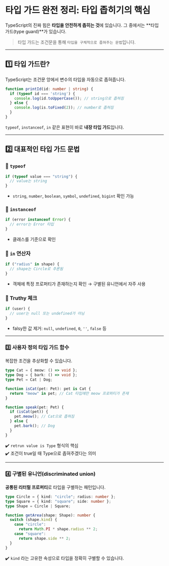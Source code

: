 # 타입 가드 완전 정리: 타입 좁히기의 핵심
TypeScript의 진짜 힘은 **타입을 안전하게 좁히는 것**에 있습니다.
그 중에서는 **타입 가드(type guard)**가 있습니다.

> 타입 가드는 조건문을 통해 `타입을 구체적으로 좁혀주는 문법`입니다.

---

## 1️⃣ 타입 가드란?
TypeScript는 조건문 앙에서 변수의 타입을 자동으로 좁혀줍니다.
```ts
function printId(id: number | string) {
  if (typeof id === 'string') {
    console.log(id.toUpperCase()); // string으로 좁혀짐
  } else {
    console.log(is.toFixed(2)); // number로 좁혀짐
  }
}
```
`typeof`, `instanceof`, `in` 같은 표현이 바로 **내장 타입 가드**입니다.

---

## 2️⃣ 대표적인 타입 가드 문법
### 🔹 `typeof`
```ts
if (typeof value === "string") {
  // value는 string
}
```
- `string`, `number`, `boolean`, `symbol`, `undefined`, `bigint` 확인 가능

### 🔹 `instanceof`
```ts
if (error instanceof Error) {
  // error는 Error 타입
}
```
- 클래스를 기준으로 확인

### 🔹 `in` 연산자
```ts
if ("radius" in shape) {
  // shape는 Circle로 추론됨
}
```
- 객체에 특정 프로퍼티가 존재하는지 확인 → 구별된 유니언에서 자주 사용


### 🔹 Truthy 체크
```ts
if (user) {
  // user는 null 또는 undefined가 아님
}
```
- falsy한 값 제거: `null`, `undefined`, `0`, `''`, `false` 등

---

### 3️⃣ 사용자 정의 타입 가드 함수
복잡한 조건을 추상화할 수 있습니다.
```ts
type Cat = { meow: () => void };
type Dog = { bark: () => void };
type Pet = Cat | Dog;

function isCat(pet: Pet): pet is Cat {
  return "meow" in pet; // Cat 타입에만 meow 프로퍼티가 존재
}

function speak(pet: Pet) {
  if (isCat(pet)) {
    pet.meow(); // Cat으로 좁혀짐
  } else {
    pet.bark(); // Dog
  }
}
```
✔️ `retrun value is Type` 형식의 핵심  
✔️ 조건이 true일 때 Type으로 좁혀주겠다는 의미

---

### 4️⃣ 구별된 유니언(discriminated union)
**공통된 리터럴 프로퍼티**로 타입을 구별하는 패턴입니다.
```ts
type Circle = { kind: "circle"; radius: number };
type Square = { kind: "square"; side: number };
type Shape = Circle | Square;
```
```ts
function getArea(shape: Shape): number {
  switch (shape.kind) {
    case "circle":
      return Math.PI * shape.radius ** 2;
    case "square":
      return shape.side ** 2;
  }
}
```
✔️ `kind` 라는 고유한 속성으로 타입을 정확히 구별할 수 있습니다.  